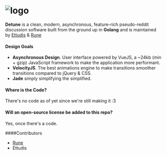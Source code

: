 # ![logo](http://detune.org/images/dchat_logo.png)
**Detune** is a clean, modern, asynchronous, feature-rich pseudo-reddit discussion software built from the ground up in **Golang** and is maintained by [Ettudis](mailto:rkniuet@ambriel.net) & [Rune](mailto:urmail@yahoo.com)
#### Design Goals
- **Asynchronous Design**. User interface powered by VueJS, a ~24kb (min + gzip) JavaScript framework to make the application more performant.
- **VelocityJS**. The best animations engine to make transitions smoother transitions compared to jQuery & CSS.
- **Jade** simply simplifying the simplified.

#### Where is the Code?

There's no code as of yet since we're still making it :3

#### Will an open-source license be added to this repo?

Yes, once there's a code.

####Contributors

- [Rune](mailto:hello@detune.org)
- Ettudis

